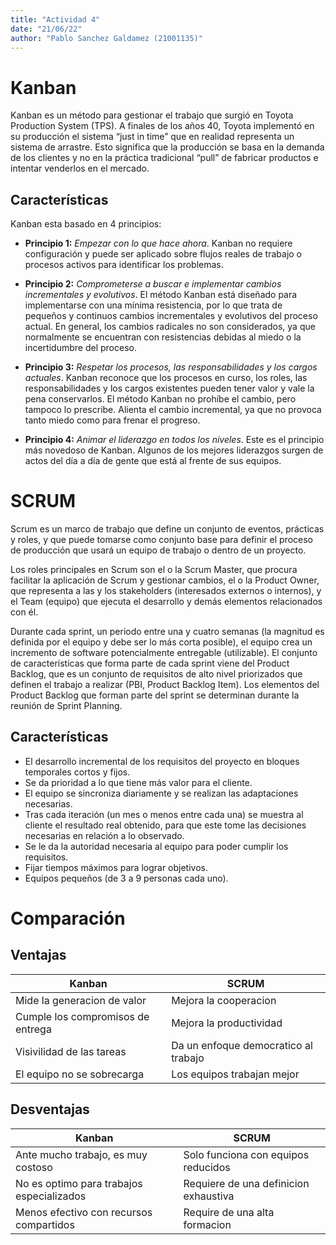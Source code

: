 ```yaml
---
title: "Actividad 4"
date: "21/06/22"
author: "Pablo Sanchez Galdamez (21001135)"
---
```


Kanban
======

Kanban es un método para gestionar el trabajo que surgió en Toyota Production
System (TPS). A finales de los años 40, Toyota implementó en su producción el
sistema “just in time” que en realidad representa un sistema
de arrastre. Esto significa que la producción se basa en la demanda de los
clientes y no en la práctica tradicional “pull” de fabricar productos
e intentar venderlos en el mercado.


Características
---------------

Kanban esta basado en 4 principios:

* **Principio 1:** *Empezar con lo que hace ahora*. Kanban no requiere
  configuración y puede ser aplicado sobre flujos reales de trabajo o procesos
  activos para identificar los problemas.

* **Principio 2:** *Comprometerse a buscar e implementar cambios incrementales
  y evolutivos*. El método Kanban está diseñado para implementarse con una
  mínima resistencia, por lo que trata de pequeños y continuos cambios
  incrementales y evolutivos del proceso actual. En general, los cambios
  radicales no son considerados, ya que normalmente se encuentran con
  resistencias debidas al miedo o la incertidumbre del proceso.

* **Principio 3:** *Respetar los procesos, las responsabilidades y los cargos
  actuales*. Kanban reconoce que los procesos en curso, los roles, las
  responsabilidades y los cargos existentes pueden tener valor y vale la pena
  conservarlos. El método Kanban no prohíbe el cambio, pero tampoco lo
  prescribe. Alienta el cambio incremental, ya que no provoca tanto miedo como
  para frenar el progreso.

* **Principio 4:** *Animar el liderazgo en todos los niveles*. Este es el
  principio más novedoso de Kanban. Algunos de los mejores liderazgos surgen de
  actos del día a día de gente que está al frente de sus equipos.

SCRUM
=====

Scrum es un marco de trabajo que define un conjunto de eventos, prácticas
y roles, y que puede tomarse como conjunto base para definir el proceso de
producción que usará un equipo de trabajo o dentro de un proyecto.

Los roles principales en Scrum son el o la Scrum Master, que procura facilitar
la aplicación de Scrum y gestionar cambios, el o la Product Owner, que
representa a las y los stakeholders (interesados externos o internos), y el
Team (equipo) que ejecuta el desarrollo y demás elementos relacionados con él.

Durante cada sprint, un periodo entre una y cuatro semanas (la magnitud es
definida por el equipo y debe ser lo más corta posible), el equipo crea un
incremento de software potencialmente entregable (utilizable). El conjunto de
características que forma parte de cada sprint viene del Product Backlog, que
es un conjunto de requisitos de alto nivel priorizados que definen el trabajo
a realizar (PBI, Product Backlog Item). Los elementos del Product Backlog que
forman parte del sprint se determinan durante la reunión de Sprint Planning.

Características
---------------

* El desarrollo incremental de los requisitos del proyecto en bloques
  temporales cortos y fijos.
* Se da prioridad a lo que tiene más valor para el cliente.
* El equipo se sincroniza diariamente y se realizan las adaptaciones
  necesarias.
* Tras cada iteración (un mes o menos entre cada una) se muestra al cliente el
  resultado real obtenido, para que este tome las decisiones necesarias en
  relación a lo observado.
* Se le da la autoridad necesaria al equipo para poder cumplir los requisitos.
* Fijar tiempos máximos para lograr objetivos.
* Equipos pequeños (de 3 a 9 personas cada uno).

Comparación
===========

Ventajas
--------

| Kanban                            | SCRUM                                |
|-----------------------------------|--------------------------------------|
| Mide la generacion de valor       | Mejora la cooperacion                |
| Cumple los compromisos de entrega | Mejora la productividad              |
| Visivilidad de las tareas         | Da un enfoque democratico al trabajo |
| El equipo no se sobrecarga        | Los equipos trabajan mejor           |

Desventajas
-----------

| Kanban                                    | SCRUM                                 |
|-------------------------------------------|---------------------------------------|
| Ante mucho trabajo, es muy costoso        | Solo funciona con equipos reducidos   |
| No es optimo para trabajos especializados | Requiere de una definicion exhaustiva |
| Menos efectivo con recursos compartidos   | Require de una alta formacion         |
